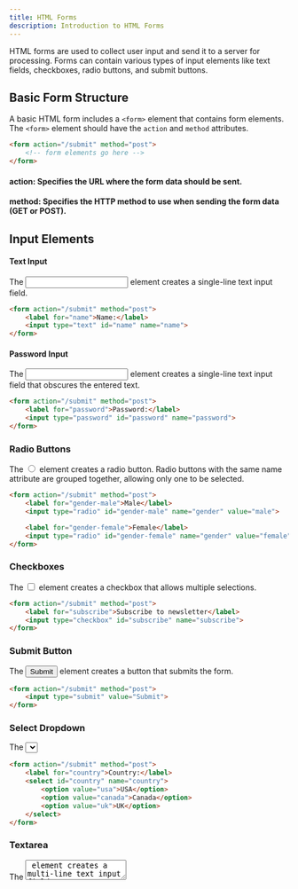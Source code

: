 ```yaml
---
title: HTML Forms
description: Introduction to HTML Forms
---
```


HTML forms are used to collect user input and send it to a server for processing. Forms can contain various types of input elements like text fields, checkboxes, radio buttons, and submit buttons.

## Basic Form Structure

A basic HTML form includes a `<form>` element that contains form elements. The `<form>` element should have the `action` and `method` attributes.

```html
<form action="/submit" method="post">
    <!-- form elements go here -->
</form>
```

#### action: Specifies the URL where the form data should be sent.
#### method: Specifies the HTTP method to use when sending the form data (GET or POST).
## Input Elements
#### Text Input
The <input type="text"> element creates a single-line text input field.

```html
<form action="/submit" method="post">
    <label for="name">Name:</label>
    <input type="text" id="name" name="name">
</form>
```
#### Password Input
The <input type="password"> element creates a single-line text input field that obscures the entered text.

```html
<form action="/submit" method="post">
    <label for="password">Password:</label>
    <input type="password" id="password" name="password">
</form>
```
### Radio Buttons
The <input type="radio"> element creates a radio button. Radio buttons with the same name attribute are grouped together, allowing only one to be selected.

```html
<form action="/submit" method="post">
    <label for="gender-male">Male</label>
    <input type="radio" id="gender-male" name="gender" value="male">

    <label for="gender-female">Female</label>
    <input type="radio" id="gender-female" name="gender" value="female">
</form>
```
### Checkboxes
The <input type="checkbox"> element creates a checkbox that allows multiple selections.

```html
<form action="/submit" method="post">
    <label for="subscribe">Subscribe to newsletter</label>
    <input type="checkbox" id="subscribe" name="subscribe">
</form>
```
### Submit Button
The <input type="submit"> element creates a button that submits the form.

```html
<form action="/submit" method="post">
    <input type="submit" value="Submit">
</form>
```
### Select Dropdown
The <select> element creates a dropdown list.

```html
<form action="/submit" method="post">
    <label for="country">Country:</label>
    <select id="country" name="country">
        <option value="usa">USA</option>
        <option value="canada">Canada</option>
        <option value="uk">UK</option>
    </select>
</form>
```
### Textarea
The <textarea> element creates a multi-line text input field.

```html
<form action="/submit" method="post">
    <label for="message">Message:</label>
    <textarea id="message" name="message" rows="4" cols="50"></textarea>
</form>
```
### Example Form
Here is an example of a complete form with various input elements:

```html
<!DOCTYPE html>
<html>
<head>
    <title>HTML Form Example</title>
</head>
<body>

<h2>Contact Form</h2>

<form action="/submit" method="post">
    <label for="name">Name:</label>
    <input type="text" id="name" name="name"><br><br>

    <label for="email">Email:</label>
    <input type="email" id="email" name="email"><br><br>
    
    <label for="password">Password:</label>
    <input type="password" id="password" name="password"><br><br>
    
    <label for="gender">Gender:</label><br>
    <input type="radio" id="gender-male" name="gender" value="male">
    <label for="gender-male">Male</label><br>
    <input type="radio" id="gender-female" name="gender" value="female">
    <label for="gender-female">Female</label><br><br>
    
    <label for="hobbies">Hobbies:</label><br>
    <input type="checkbox" id="hobbies-reading" name="hobbies" value="reading">
    <label for="hobbies-reading">Reading</label><br>
    <input type="checkbox" id="hobbies-traveling" name="hobbies" value="traveling">
    <label for="hobbies-traveling">Traveling</label><br><br>
    
    <label for="country">Country:</label>
    <select id="country" name="country">
        <option value="usa">USA</option>
        <option value="canada">Canada</option>
        <option value="uk">UK</option>
    </select><br><br>
    
    <label for="message">Message:</label><br>
    <textarea id="message" name="message" rows="4" cols="50"></textarea><br><br>
    
    <input type="submit" value="Submit">
</form>

</body>
</html>
```
Conclusion
HTML forms are a fundamental part of web development, enabling user interaction and data collection. By understanding the various form elements and their attributes, you can create comprehensive and functional forms for your web applications.